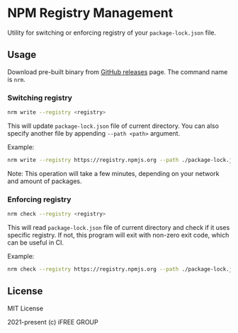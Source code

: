 # NPM Registry Management

Utility for switching or enforcing registry of your `package-lock.json` file.

## Usage

Download pre-built binary from [GitHub releases](https://github.com/iFREEGROUP/nrm/releases) page.
The command name is `nrm`.

### Switching registry

```sh
nrm write --registry <registry>
```

This will update `package-lock.json` file of current directory.
You can also specify another file by appending `--path <path>` argument.

Example:

```sh
nrm write --registry https://registry.npmjs.org --path ./package-lock.json
```

Note: This operation will take a few minutes, depending on your network and amount of packages.

### Enforcing registry

```sh
nrm check --registry <registry>
```

This will read `package-lock.json` file of current directory and
check if it uses specific registry.
If not, this program will exit with non-zero exit code,
which can be useful in CI.

Example:

```sh
nrm check --registry https://registry.npmjs.org --path ./package-lock.json
```

## License

MIT License

2021-present (c) iFREE GROUP
